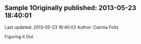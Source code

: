 ## Sample 1Originally published: 2013-05-23 18:40:01 
Last updated: 2013-05-23 18:40:02 
Author: Catrina Foltz 
 
Figuring it Out